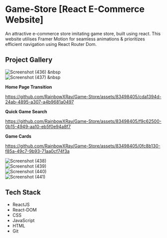 # Game-Store [React E-Commerce Website]

An attractive e-commerce store imitating game store, built using react. This website utilises Framer Motion for seamless animations & prioritizes efficient navigation using React Router Dom.


## Project Gallery 

![Screenshot (436)](https://github.com/RainbowXRay/Game-Store/assets/83498405/cd8bfedf-d7e7-46ee-885e-1a70ff13a997)  &nbsp  
![Screenshot (437)](https://github.com/RainbowXRay/Game-Store/assets/83498405/b36b340b-6aaa-4361-acc2-718a3ae14e59)  &nbsp

**Home Page Transition**

https://github.com/RainbowXRay/Game-Store/assets/83498405/cda1394d-24ab-4895-a307-a4b9681a0497  

**Quick Game Search**

https://github.com/RainbowXRay/Game-Store/assets/83498405/f9c62500-0b15-4949-aa10-eb5f0e94a8f7  

**Game Cards**  

https://github.com/RainbowXRay/Game-Store/assets/83498405/0fc8b130-f85a-49c7-9b93-71aa0cf74f3a  


![Screenshot (438)](https://github.com/RainbowXRay/Game-Store/assets/83498405/a8fcf6cf-8746-4aff-b63d-02d6f417de12)  
![Screenshot (439)](https://github.com/RainbowXRay/Game-Store/assets/83498405/539bd729-429f-4486-97f1-ab683913771d)  
![Screenshot (440)](https://github.com/RainbowXRay/Game-Store/assets/83498405/8ac6ee6e-e143-4495-8782-556e6fcfdd9d)  
![Screenshot (441)](https://github.com/RainbowXRay/Game-Store/assets/83498405/34805e03-b58e-4b68-8946-337815c58130)  




## Tech Stack

* ReactJS
* React-DOM
* CSS
* JavaScript
* HTML
* Git

